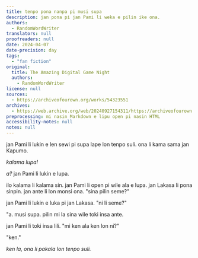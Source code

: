 ```yaml
---
title: tenpo pona nanpa pi musi supa
description: jan pona pi jan Pami li weka e pilin ike ona.
authors:
  - RandomWordWriter
translators: null
proofreaders: null
date: 2024-04-07
date-precision: day
tags:
  - "fan fiction"
original:
  title: The Amazing Digital Game Night
  authors:
    - RandomWordWriter
license: null
sources:
  - https://archiveofourown.org/works/54323551
archives:
  - https://web.archive.org/web/20240927154311/https://archiveofourown.org/works/54323551
preprocessing: mi nasin Markdown e lipu open pi nasin HTML
accessibility-notes: null
notes: null
---
```


jan Pami li lukin e len sewi pi supa lape lon tenpo suli. ona li kama sama jan Kapumo.

*kalama lupa!*

*a?* jan Pami li lukin e lupa.

ilo kalama li kalama sin. jan Pami li open pi wile ala e lupa. jan Lakasa li pona sinpin. jan ante li lon monsi ona. "sina pilin seme?"

jan Pami li lukin e luka pi jan Lakasa. "ni li seme?"

"a. musi supa. pilin mi la sina wile toki insa ante.

jan Pami li toki insa lili. "mi ken ala ken lon ni?"

"ken."

*ken la, ona li pakala lon tenpo suli.*
